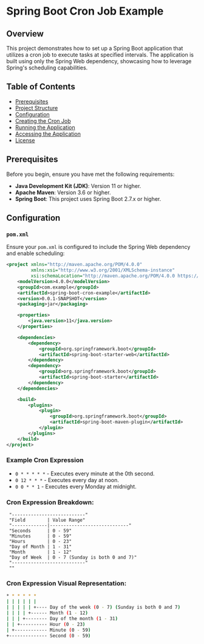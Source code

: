 # Spring Boot Cron Job Example

## Overview

This project demonstrates how to set up a Spring Boot application that utilizes a cron job to execute tasks at specified intervals. The application is built using only the Spring Web dependency, showcasing how to leverage Spring's scheduling capabilities.

## Table of Contents

- [Prerequisites](#prerequisites)
- [Project Structure](#project-structure)
- [Configuration](#configuration)
- [Creating the Cron Job](#creating-the-cron-job)
- [Running the Application](#running-the-application)
- [Accessing the Application](#accessing-the-application)
- [License](#license)

## Prerequisites

Before you begin, ensure you have met the following requirements:

- **Java Development Kit (JDK)**: Version 11 or higher.
- **Apache Maven**: Version 3.6 or higher.
- **Spring Boot**: This project uses Spring Boot 2.7.x or higher.


## Configuration

### `pom.xml`

Ensure your `pom.xml` is configured to include the Spring Web dependency and enable scheduling:

```xml
<project xmlns="http://maven.apache.org/POM/4.0.0"
         xmlns:xsi="http://www.w3.org/2001/XMLSchema-instance"
         xsi:schemaLocation="http://maven.apache.org/POM/4.0.0 https://maven.apache.org/xsd/maven-4.0.0.xsd">
    <modelVersion>4.0.0</modelVersion>
    <groupId>com.example</groupId>
    <artifactId>spring-boot-cron-example</artifactId>
    <version>0.0.1-SNAPSHOT</version>
    <packaging>jar</packaging>

    <properties>
        <java.version>11</java.version>
    </properties>

    <dependencies>
        <dependency>
            <groupId>org.springframework.boot</groupId>
            <artifactId>spring-boot-starter-web</artifactId>
        </dependency>
        <dependency>
            <groupId>org.springframework.boot</groupId>
            <artifactId>spring-boot-starter</artifactId>
        </dependency>
    </dependencies>

    <build>
        <plugins>
            <plugin>
                <groupId>org.springframework.boot</groupId>
                <artifactId>spring-boot-maven-plugin</artifactId>
            </plugin>
        </plugins>
    </build>
</project>
```


### Example Cron Expression

- `0 * * * * *` - Executes every minute at the 0th second.
- `0 12 * * *` - Executes every day at noon.
- `0 0 * * 1` - Executes every Monday at midnight.



### Cron Expression Breakdown:
     "---------------------------"
     "Field        | Value Range"
     "-------------|-----------------------------"
     "Seconds      | 0 - 59"
     "Minutes      | 0 - 59"
     "Hours        | 0 - 23"
     "Day of Month | 1 - 31"
     "Month        | 1 - 12"
     "Day of Week  | 0 - 7 (Sunday is both 0 and 7)"
     "---------------------------"
     ""
     
### Cron Expression Visual Representation:
```sh
* * * * * *
| | | | | |
| | | | | +---- Day of the week (0 - 7) (Sunday is both 0 and 7)
| | | | +------ Month (1 - 12)
| | | +-------- Day of the month (1 - 31)
| | +---------- Hour (0 - 23)
| +------------ Minute (0 - 59)
+-------------- Second (0 - 59)
